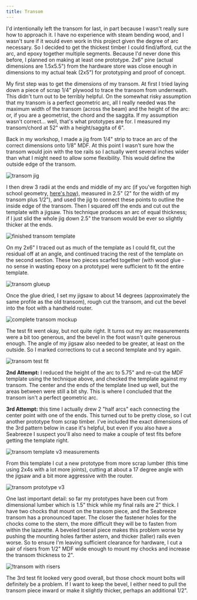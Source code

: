 ```yaml
---
title: Transom
---
```


I'd intentionally left the transom for last, in part because I wasn't really sure how
to approach it. I have no experience with steam bending wood, and I wasn't sure if it
would even work in this project given the degree of arc necessary. So I decided to get the
thickest timber I could find/afford, cut the arc, and epoxy together multiple segments.
Because I'd never done this before, I planned on making at least one prototype. 2x6" pine
(actual dimensions are 1.5x5.5") from the hardware store was close enough in dimensions
to my actual teak (2x5") for prototyping and proof of concept.

My first step was to get the dimensions of my transom. At first I tried laying down a
piece of scrap 1/4" plywood to trace the transom from underneath. This didn't turn out
to be terribly helpful. On the somewhat risky assumption that my transom is a perfect geometric
arc, all I really needed was the maximum width of the transom (across
the beam) and the height of the arc: or, if you are a geometrist, the chord and the saggita.
If my assumption wasn't correct... well, that's what
prototypes are for. I measured my transom/chord at 52" with a height/saggita of 6".

Back in my workshop, I made a jig from 1/4" strip to trace an arc of the correct dimensions
onto 1/8" MDF. At this point I wasn't sure how the transom would join with the toe rails
so I actually went several inches wider than what I might need to allow some flexibility.
This would define the outside edge of the transom.


![transom jig](images/transom-jig-web.jpg "Transom jig")

I then drew 3 radii at the ends and middle of my arc (if you've forgotten high school
geometry, [here's how](https://www.mathopenref.com/constcirclecenter.html)),
measured in 2.5" (2" for the width of my transom plus 1/2"), and used the jig to connect
these points to outline the inside edge of the transom. Then I squared off the ends and
cut out the template with a jigsaw. This technique produces an arc of equal thickness; if I just
slid the whole jig down 2.5" the transom would be ever so slightly thicker at the ends.

![finished transom template](images/transom-template-web.jpg "Finished transom template cut from 1/8-inch MDF")

On my 2x6" I traced out as much of the template as I could fit, cut the residual off at
an angle, and
continued tracing the rest of the template on the second section. These two pieces scarfed
together (with wood glue - no sense in wasting epoxy on a prototype) were sufficient to
fit the entire template.


![transom glueup](images/transom-mock-glueup-web.jpg "Two segments of the 2x6 scarfed together. That wedge at the bottom is just there to help stabilize the clamps")

Once the glue dried, I set my jigsaw to about 14 degrees (approximately the same profile as the 
old transom), rough cut the transom, and cut the bevel into the foot with a handheld router.

![complete transom mockup](images/transom-first-mock-web.jpg "Mock transom with bottom bevel and a 14-degree angled profile")

The test fit went okay, but not quite right. It turns out my arc measurements were a bit too generous,
and the bevel in the foot wasn't quite generous enough. The angle of my jigsaw also needed to be
greater, at least on the outside. So I marked corrections to cut a second template and try again.

![transom test fit](images/transom-first-mock-fit-web.jpg "Test fit of mock transom")

**2nd Attempt:** I reduced the height of the arc to 5.75" and re-cut the MDF template using the technique
above, and checked the template against my transom. The center and the ends of the template lined up well, but
the areas between were still a bit shy. This is where I concluded that the transom isn't a perfect geometric arc.

**3rd Attempt:** this time I actually drew 2 "half arcs" each connecting the center point with one of the ends. This
turned out to be pretty close, so I cut another prototype from scrap timber. I've included the exact dimensions of the
3rd pattern below in case it's helpful, but even if you also have a Seabreeze I suspect you'll also need to make a couple
of test fits before getting the template right.

![transom template v3 measurements](images/transom-template-v3.png "Dimensions of the 3rd and final transom template")

From this template I cut a new prototype from more scrap lumber (this time using 2x4s with a lot more joints), cutting
at about a 17 degree angle with the jigsaw and a bit more aggressive with the router.

![transom prototype v3](images/transom-prototype-v3-web.jpg "3rd and final version of the transom prototype")

One last important detail: so far my prototypes have been cut from dimensional lumber which is 1.5" thick while my final rails
are 2" thick. I have two chocks that mount on the transom piece, and the Seabreeze
transom has a pronounced taper. The closer the fastener holes for the chocks come to the stern, the more difficult they will be
to fasten from within the lazarette. A beveled toerail piece makes this problem worse by pushing the mounting holes farther astern,
and thicker (taller) rails even worse. So to ensure I'm leaving sufficient clearance for hardware, I cut a pair of risers from 1/2" MDF
wide enough to mount my chocks and increase the transom thickness to 2".

![!transom with risers](images/transom-with-risers-web.jpg 'Transom prototype with 2" risers and mounted chocks')

The 3rd test fit looked very good overall, but those chock mount bolts will definitely be a problem. If I want to keep the bevel, I either
need to pull the transom piece inward or make it slightly thicker, perhaps an additional 1/2".


